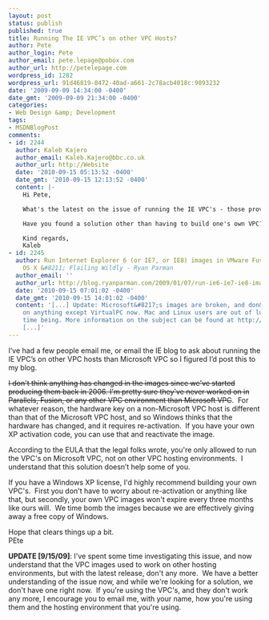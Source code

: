 ```yaml
---
layout: post
status: publish
published: true
title: Running The IE VPC’s on other VPC Hosts?
author: Pete
author_login: Pete
author_email: pete.lepage@pobox.com
author_url: http://petelepage.com
wordpress_id: 1282
wordpress_url: 91d46819-8472-40ad-a661-2c78acb4018c:9893232
date: '2009-09-09 14:34:00 -0400'
date_gmt: '2009-09-09 21:34:00 -0400'
categories:
- Web Design &amp; Development
tags:
- MSDNBlogPost
comments:
- id: 2244
  author: Kaleb Kajero
  author_email: Kaleb.Kajero@bbc.co.uk
  author_url: http://Website
  date: '2010-09-15 05:13:52 -0400'
  date_gmt: '2010-09-15 12:13:52 -0400'
  content: |-
    Hi Pete,

    What's the latest on the issue of running the IE VPC's - those provided by Microsoft - in other virtual environments like VMware Fusion?

    Have you found a solution other than having to build one's own VPC?

    Kind regards,
    Kaleb
- id: 2245
  author: Run Internet Explorer 6 (or IE7, or IE8) images in VMware Fusion on Mac
    OS X &#8211; Flailing Wildly - Ryan Parman
  author_email: ''
  author_url: http://blog.ryanparman.com/2009/01/07/run-ie6-ie7-ie8-images-vmware-fusion-macosx/
  date: '2010-09-15 07:01:02 -0400'
  date_gmt: '2010-09-15 14:01:02 -0400'
  content: '[...] Update: Microsoft&#8217;s images are broken, and don&#8217;t work
    on anything except VirtualPC now. Mac and Linux users are out of luck for the
    time being. More information on the subject can be found at http://petelepage.com/blog/2009/09/running-the-ie-vpcs-on-other-vpc-hosts/.
    [...]'
---
```

<p>I’ve had a few people email me, or email the IE blog to ask about running the IE VPC’s on other VPC hosts than Microsoft VPC so I figured I’d post this to my blog.</p>
<p><span style="text-decoration: line-through;">I don't think anything has changed in the images since we've started producing them back in 2006. I'm pretty sure they've never worked on in Parallels, Fusion, or any other VPC environment than Microsoft VPC</span>.  For whatever reason, the hardware key on a non-Microsoft VPC host is different than that of the Microsoft VPC host, and so Windows thinks that the hardware has changed, and it requires re-activation.  If you have your own XP activation code, you can use that and reactivate the image.</p>
<p>According to the EULA that the legal folks wrote, you're only allowed to run the VPC's on Microsoft VPC, not on other VPC hosting environments.  I understand that this solution doesn’t help some of you.</p>
<p>If you have a Windows XP license, I'd highly recommend building your own VPC's.  First you don't have to worry about re-activation or anything like that, but secondly, your own VPC images won't expire every three months like ours will.  We time bomb the images because we are effectively giving away a free copy of Windows.</p>
<p>Hope that clears things up a bit.<br />
PEte</p>
<p><strong>UPDATE [9/15/09]</strong>: I've spent some time investigating this issue, and now understand that the VPC images used to work on other hosting environments, but with the latest release, don't any more.  We have a better understanding of the issue now, and while we're looking for a solution, we don't have one right now.  If you're using the VPC's, and they don't work any more, I encourage you to email me, with your name, how you're using them and the hosting environment that you're using.</p>
<p><img src="http://blogs.msdn.com/aggbug.aspx?PostID=9893232" alt="" width="1" height="1" /></p>
